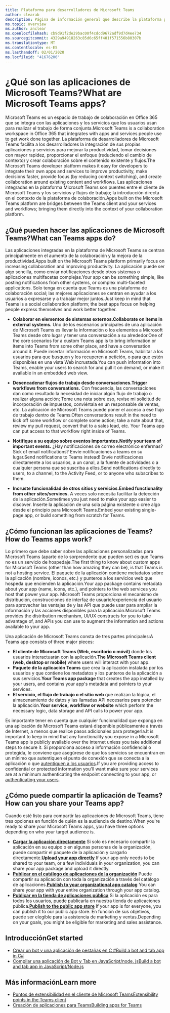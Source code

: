 ```yaml
---
title: Plataforma para desarrolladores de Microsoft Teams
author: clearab
description: Página de información general que describe la plataforma para desarrolladores de Microsoft Teams y cómo empezar a compilar aplicaciones para Microsoft Teams.
ms.topic: overview
ms.author: anclear
ms.openlocfilehash: cb9d91f2de29bac00f4cdcd9672adf9d7d4ee734
ms.sourcegitcommit: 4329a94918263c85d6c65ff401f571556b80307b
ms.translationtype: MT
ms.contentlocale: es-ES
ms.lasthandoff: 02/01/2020
ms.locfileid: "41676206"
---
```

# <a name="what-are-microsoft-teams-apps"></a><span data-ttu-id="3eedc-103">¿Qué son las aplicaciones de Microsoft Teams?</span><span class="sxs-lookup"><span data-stu-id="3eedc-103">What are Microsoft Teams apps?</span></span>

<span data-ttu-id="3eedc-104">Microsoft Teams es un espacio de trabajo de colaboración en Office 365 que se integra con las aplicaciones y los servicios que los usuarios usan para realizar el trabajo de forma conjunta.</span><span class="sxs-lookup"><span data-stu-id="3eedc-104">Microsoft Teams is a collaboration workspace in Office 365 that integrates with apps and services people use to get work done together.</span></span> <span data-ttu-id="3eedc-105">La plataforma de desarrolladores de Microsoft Teams facilita a los desarrolladores la integración de sus propias aplicaciones y servicios para mejorar la productividad, tomar decisiones con mayor rapidez, proporcionar el enfoque (reduciendo el cambio de contexto) y crear colaboración sobre el contenido existente y flujos.</span><span class="sxs-lookup"><span data-stu-id="3eedc-105">The Microsoft Teams developer platform makes it easy for developers to integrate their own apps and services to improve productivity, make decisions faster, provide focus (by reducing context switching), and create collaboration around existing content and workflows.</span></span> <span data-ttu-id="3eedc-106">Las aplicaciones integradas en la plataforma Microsoft Teams son puentes entre el cliente de Microsoft Teams y los servicios y flujos de trabajo; la introducción directa en el contexto de la plataforma de colaboración.</span><span class="sxs-lookup"><span data-stu-id="3eedc-106">Apps built on the Microsoft Teams platform are bridges between the Teams client and your services and workflows; bringing them directly into the context of your collaboration platform.</span></span>

## <a name="what-can-teams-apps-do"></a><span data-ttu-id="3eedc-107">¿Qué pueden hacer las aplicaciones de Microsoft Teams?</span><span class="sxs-lookup"><span data-stu-id="3eedc-107">What can Teams apps do?</span></span>

<span data-ttu-id="3eedc-108">Las aplicaciones integradas en la plataforma de Microsoft Teams se centran principalmente en el aumento de la colaboración y la mejora de la productividad.</span><span class="sxs-lookup"><span data-stu-id="3eedc-108">Apps built on the Microsoft Teams platform primarily focus on increasing collaboration and improving productivity.</span></span> <span data-ttu-id="3eedc-109">La aplicación puede ser algo sencilla, como enviar notificaciones desde otros sistemas o aplicaciones multifacetas complejas.</span><span class="sxs-lookup"><span data-stu-id="3eedc-109">Your app can be something simple, like posting notifications from other systems, or complex multi-faceted applications.</span></span> <span data-ttu-id="3eedc-110">Solo tenga en cuenta que Teams es una plataforma de colaboración social; las mejores aplicaciones se centran en ayudar a los usuarios a expresarse y a trabajar mejor juntos.</span><span class="sxs-lookup"><span data-stu-id="3eedc-110">Just keep in mind that Teams is a social collaboration platform; the best apps focus on helping people express themselves and work better together.</span></span>

* <span data-ttu-id="3eedc-111">**Colaborar en elementos de sistemas externos.**</span><span class="sxs-lookup"><span data-stu-id="3eedc-111">**Collaborate on items in external systems.**</span></span> <span data-ttu-id="3eedc-112">Uno de los escenarios principales de una aplicación de Microsoft Teams es llevar la información o los elementos a Microsoft Teams desde otro lugar y tener una conversación a su alrededor.</span><span class="sxs-lookup"><span data-stu-id="3eedc-112">One of the core scenarios for a custom Teams app is to bring information or items into Teams from some other place, and have a conversation around it.</span></span> <span data-ttu-id="3eedc-113">Puede insertar información en Microsoft Teams, habilitar a los usuarios para que busquen y los recuperen a petición, o para que estén disponibles en una vista Web incrustada.</span><span class="sxs-lookup"><span data-stu-id="3eedc-113">You can push information into Teams, enable your users to search for and pull it on demand, or make it available in an embedded web view.</span></span>

* <span data-ttu-id="3eedc-114">**Desencadenar flujos de trabajo desde conversaciones.**</span><span class="sxs-lookup"><span data-stu-id="3eedc-114">**Trigger workflows from conversations.**</span></span> <span data-ttu-id="3eedc-115">Con frecuencia, las conversaciones dan como resultado la necesidad de iniciar algún flujo de trabajo o realizar alguna acción; Tome una nota sobre eso, revise mi solicitud de incorporación de impuestos, conviértala en un responsable de ventas, etc. La aplicación de Microsoft Teams puede poner el acceso a ese flujo de trabajo dentro de Teams.</span><span class="sxs-lookup"><span data-stu-id="3eedc-115">Often conversations result in the need to kick off some workflow or complete some action; take a note about that, review my pull request, convert that to a sales lead, etc. Your Teams app can put access to that workflow right inside of Teams.</span></span>

* <span data-ttu-id="3eedc-116">**Notifique a su equipo sobre eventos importantes.**</span><span class="sxs-lookup"><span data-stu-id="3eedc-116">**Notify your team of important events.**</span></span> <span data-ttu-id="3eedc-117">¿Hay notificaciones de correo electrónico enfermas?</span><span class="sxs-lookup"><span data-stu-id="3eedc-117">Sick of email notifications?</span></span> <span data-ttu-id="3eedc-118">Envíe notificaciones a teams en su lugar.</span><span class="sxs-lookup"><span data-stu-id="3eedc-118">Send notifications to Teams instead!</span></span> <span data-ttu-id="3eedc-119">Envíe notificaciones directamente a los usuarios, a un canal, a la fuente de actividades o a cualquier persona que se suscriba a ellos.</span><span class="sxs-lookup"><span data-stu-id="3eedc-119">Send notifications directly to users, to a channel, to the Activity Feed, or to anyone who subscribes to them.</span></span>

* <span data-ttu-id="3eedc-120">**Incruste funcionalidad de otros sitios y servicios.**</span><span class="sxs-lookup"><span data-stu-id="3eedc-120">**Embed functionality from other sites/services.**</span></span> <span data-ttu-id="3eedc-121">A veces solo necesita facilitar la detección de la aplicación.</span><span class="sxs-lookup"><span data-stu-id="3eedc-121">Sometimes you just need to make your app easier to discover.</span></span> <span data-ttu-id="3eedc-122">Inserte la aplicación de una sola página existente o cree algo desde el principio para Microsoft Teams.</span><span class="sxs-lookup"><span data-stu-id="3eedc-122">Embed your existing single-page app, or build something from scratch for Teams.</span></span>

## <a name="how-do-teams-apps-work"></a><span data-ttu-id="3eedc-123">¿Cómo funcionan las aplicaciones de Teams?</span><span class="sxs-lookup"><span data-stu-id="3eedc-123">How do Teams apps work?</span></span>

<span data-ttu-id="3eedc-124">Lo primero que debe saber sobre las aplicaciones personalizadas para Microsoft Teams (aparte de lo sorprendente que pueden ser) es que Teams no es un servicio de hospedaje.</span><span class="sxs-lookup"><span data-stu-id="3eedc-124">The first thing to know about custom apps for Microsoft Teams (other than how amazing they can be), is that Teams is not a hosting service.</span></span> <span data-ttu-id="3eedc-125">El paquete de la aplicación contiene metadatos sobre la aplicación (nombre, iconos, etc.) y punteros a los servicios web que hospeda que encienden la aplicación.</span><span class="sxs-lookup"><span data-stu-id="3eedc-125">Your app package contains metadata about your app (name, icons, etc.), and pointers to the web services you host that power your app.</span></span> <span data-ttu-id="3eedc-126">Microsoft Teams proporciona el mecanismo de distribución, construcciones de interfaz de usuario/experiencia del usuario para aprovechar las ventajas de y las API que puede usar para ampliar la información y las acciones disponibles para la aplicación.</span><span class="sxs-lookup"><span data-stu-id="3eedc-126">Microsoft Teams provides the distribution mechanism, UI/UX constructs for you to take advantage of, and APIs you can use to augment the information and actions available to your app.</span></span>

<span data-ttu-id="3eedc-127">Una aplicación de Microsoft Teams consta de tres partes principales:</span><span class="sxs-lookup"><span data-stu-id="3eedc-127">A Teams app consists of three major pieces:</span></span>

* <span data-ttu-id="3eedc-128">**El cliente de Microsoft Teams (Web, escritorio o móvil)** donde los usuarios interactuarán con la aplicación.</span><span class="sxs-lookup"><span data-stu-id="3eedc-128">**The Microsoft Teams client (web, desktop or mobile)** where users will interact with your app.</span></span>
* <span data-ttu-id="3eedc-129">**Paquete de la aplicación Teams** que crea la aplicación instalada por los usuarios y que contiene los metadatos y los punteros de la aplicación a sus servicios.</span><span class="sxs-lookup"><span data-stu-id="3eedc-129">**Your Teams app package** that creates the app installed by your users, and contains your app's metadata and pointers to your services.</span></span>
* <span data-ttu-id="3eedc-130">**El servicio, el flujo de trabajo o el sitio web** que realizan la lógica, el almacenamiento de datos y las llamadas API necesarios para potenciar la aplicación.</span><span class="sxs-lookup"><span data-stu-id="3eedc-130">**Your service, workflow or website** which perform the necessary logic, data storage and API calls to power your app.</span></span>

<span data-ttu-id="3eedc-131">Es importante tener en cuenta que cualquier funcionalidad que exponga en una aplicación de Microsoft Teams estará disponible públicamente a través de Internet, a menos que realice pasos adicionales para protegerla.</span><span class="sxs-lookup"><span data-stu-id="3eedc-131">It is important to keep in mind that any functionality you expose in a Microsoft Teams app is publicly available over the internet unless you take additional steps to secure it.</span></span> <span data-ttu-id="3eedc-132">Si proporciona acceso a información confidencial o protegida, le conviene que asegúrese de que los servicios se encuentran en un mínimo que autentiquen el punto de conexión que se conecta a la aplicación o que [autentiquen a los usuarios](~/concepts/authentication/authentication.md).</span><span class="sxs-lookup"><span data-stu-id="3eedc-132">If you are providing access to confidential or protected information you'll want make sure your services are at a minimum authenticating the endpoint connecting to your app, or [authenticating your users](~/concepts/authentication/authentication.md).</span></span>

## <a name="how-can-you-share-your-teams-app"></a><span data-ttu-id="3eedc-133">¿Cómo puede compartir la aplicación de Teams?</span><span class="sxs-lookup"><span data-stu-id="3eedc-133">How can you share your Teams app?</span></span>

<span data-ttu-id="3eedc-134">Cuando esté listo para compartir las aplicaciones de Microsoft Teams, tiene tres opciones en función de quién es la audiencia de destino.</span><span class="sxs-lookup"><span data-stu-id="3eedc-134">When you're ready to share your Microsoft Teams apps, you have three options depending on who your target audience is.</span></span>

* <span data-ttu-id="3eedc-135">**[Cargar la aplicación directamente](~/concepts/deploy-and-publish/apps-upload.md)** Si solo es necesario compartir la aplicación en su equipo o en algunas personas de la organización, puede compartir el paquete de la aplicación y cargarlo directamente.</span><span class="sxs-lookup"><span data-stu-id="3eedc-135">**[Upload your app directly](~/concepts/deploy-and-publish/apps-upload.md)** If your app only needs to be shared to your team, or a few individuals in your organization, you can share your app package and upload it directly.</span></span>
* <span data-ttu-id="3eedc-136">**[Publicar en el catálogo de aplicaciones de la organización](~/concepts/deploy-and-publish/apps-publish.md)** Puede compartir su aplicación con toda la organización a través del catálogo de aplicaciones.</span><span class="sxs-lookup"><span data-stu-id="3eedc-136">**[Publish to your organizational app catalog](~/concepts/deploy-and-publish/apps-publish.md)** You can share your app with your entire organization through your app catalog.</span></span>
* <span data-ttu-id="3eedc-137">**[Publicar en la tienda de aplicaciones pública](~/concepts/deploy-and-publish/apps-publish.md)** Si la aplicación es para todos los usuarios, puede publicarla en nuestra tienda de aplicaciones pública.</span><span class="sxs-lookup"><span data-stu-id="3eedc-137">**[Publish to the public app store](~/concepts/deploy-and-publish/apps-publish.md)** If your app is for everyone, you can publish it to our public app store.</span></span> <span data-ttu-id="3eedc-138">En función de sus objetivos, puede ser elegible para la asistencia de marketing y ventas.</span><span class="sxs-lookup"><span data-stu-id="3eedc-138">Depending on your goals, you might be eligible for marketing and sales assistance.</span></span>

## <a name="get-started"></a><span data-ttu-id="3eedc-139">Introducción</span><span class="sxs-lookup"><span data-stu-id="3eedc-139">Get started</span></span>

* [<span data-ttu-id="3eedc-140">Crear un bot y una aplicación de pestañas en C #</span><span class="sxs-lookup"><span data-stu-id="3eedc-140">Build a bot and tab app in C#</span></span>](~/tutorials/get-started-dotnet-app-studio.md)
* [<span data-ttu-id="3eedc-141">Compilar una aplicación de Bot y Tab en JavaScript/node. js</span><span class="sxs-lookup"><span data-stu-id="3eedc-141">Build a bot and tab app in JavaScript/Node.js</span></span>](~/tutorials/get-started-nodejs-app-studio.md)

## <a name="learn-more"></a><span data-ttu-id="3eedc-142">Más información</span><span class="sxs-lookup"><span data-stu-id="3eedc-142">Learn more</span></span>

* [<span data-ttu-id="3eedc-143">Puntos de extensibilidad en el cliente de Microsoft Teams</span><span class="sxs-lookup"><span data-stu-id="3eedc-143">Extensibility points in the Teams client</span></span>](~/concepts/extensibility-points.md)
* [<span data-ttu-id="3eedc-144">Creación de aplicaciones para Teams</span><span class="sxs-lookup"><span data-stu-id="3eedc-144">Building apps for Teams</span></span>](~/concepts/building-an-app.md)
